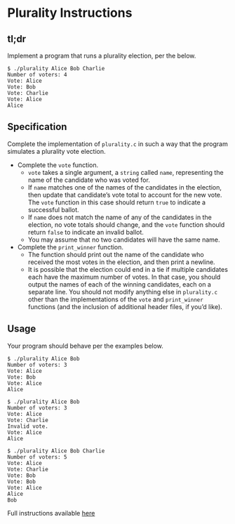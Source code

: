 # Plurality Instructions


## tl;dr
Implement a program that runs a plurality election, per the below.
```
$ ./plurality Alice Bob Charlie
Number of voters: 4
Vote: Alice
Vote: Bob
Vote: Charlie
Vote: Alice
Alice
```


## Specification
Complete the implementation of `plurality.c` in such a way that the program simulates a plurality vote election.
- Complete the `vote` function.
    - `vote` takes a single argument, a `string` called `name`, representing the name of the candidate who was voted for.
    - If `name` matches one of the names of the candidates in the election, then update that candidate’s vote total to account for the new vote. The `vote` function in this case should return `true` to indicate a successful ballot.
    - If `name` does not match the name of any of the candidates in the election, no vote totals should change, and the `vote` function should return `false` to indicate an invalid ballot.
    - You may assume that no two candidates will have the same name.
- Complete the `print_winner` function.
    - The function should print out the name of the candidate who received the most votes in the election, and then print a newline.
    - It is possible that the election could end in a tie if multiple candidates each have the maximum number of votes. In that case, you should output the names of each of the winning candidates, each on a separate line.
You should not modify anything else in `plurality.c` other than the implementations of the `vote` and `print_winner` functions (and the inclusion of additional header files, if you’d like).


## Usage
Your program should behave per the examples below.

```
$ ./plurality Alice Bob
Number of voters: 3
Vote: Alice
Vote: Bob
Vote: Alice
Alice
```

```
$ ./plurality Alice Bob
Number of voters: 3
Vote: Alice
Vote: Charlie
Invalid vote.
Vote: Alice
Alice
```

```
$ ./plurality Alice Bob Charlie
Number of voters: 5
Vote: Alice
Vote: Charlie
Vote: Bob
Vote: Bob
Vote: Alice
Alice
Bob
```


Full instructions available [here](https://cs50.harvard.edu/x/2020/psets/3/plurality/)